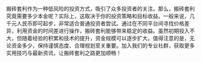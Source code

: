 搬砖套利作为一种低风险的投资方式，吸引了众多投资者的关注。那么，搬砖套利究竟需要多少本金呢？实际上，这取决于你的投资策略和目标收益。一般来说，几千元人民币即可起步，非常适合普通投资者尝试。通过在不同平台间寻找价格差异，利用资金的时间差进行操作，搬砖套利能够带来稳定的收益。虽然初期投入不大，但随着经验的积累和技术的提升，资金规模可以逐步扩大。值得注意的是，无论资金多少，保持谨慎态度、合理规划至关重要。加入我们的专业社群，获取更多实用技巧与最新资讯，让搬砖套利之路更加顺畅！